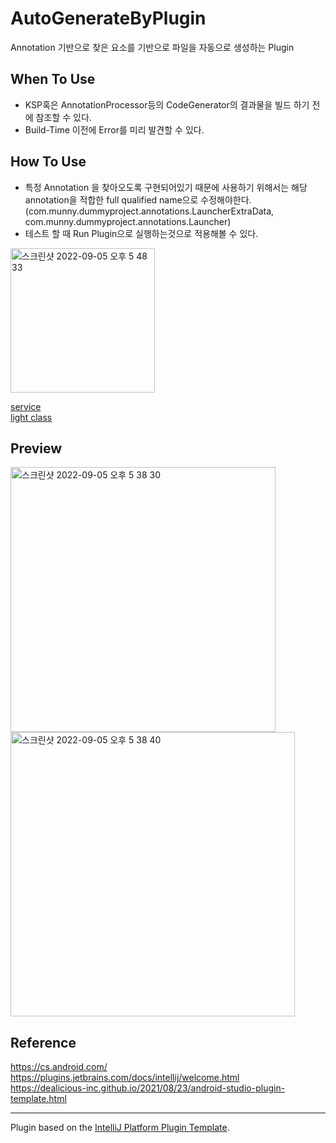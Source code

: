 # AutoGenerateByPlugin

Annotation 기반으로 찾은 요소를 기반으로 파일을 자동으로 생성하는 Plugin<br>

## When To Use
- KSP혹은 AnnotationProcessor등의 CodeGenerator의 결과물을 빌드 하기 전에 참조할 수 있다.<br>
- Build-Time 이전에 Error를 미리 발견할 수 있다.<br>

## How To Use
- 특정 Annotation 을 찾아오도록 구현되어있기 때문에 사용하기 위해서는 해당 annotation을 적합한 full qualified name으로 수정해야한다.<br>
(com.munny.dummyproject.annotations.LauncherExtraData, com.munny.dummyproject.annotations.Launcher)<br>
- 테스트 할 때 Run Plugin으로 실행하는것으로 적용해볼 수 있다.<br>
<img width="231" alt="스크린샷 2022-09-05 오후 5 48 33" src="https://user-images.githubusercontent.com/37904970/188408505-8b29f6af-37c0-457e-b1d3-6a47c36600af.png">


[service](https://github.com/sodp5/AutoGenerateByPlugin/blob/main/src/main/kotlin/com/github/sodp5/intellijpluginsample/services/LauncherProjectService.kt)<br>
[light class](https://github.com/sodp5/AutoGenerateByPlugin/blob/main/src/main/kotlin/com/github/sodp5/intellijpluginsample/psi/LightLauncherClass.kt)<br>

## Preview
<img width="424" alt="스크린샷 2022-09-05 오후 5 38 30" src="https://user-images.githubusercontent.com/37904970/188406546-4b604808-ce0a-4bd8-9262-07d1e27176de.png">

<img width="455" alt="스크린샷 2022-09-05 오후 5 38 40" src="https://user-images.githubusercontent.com/37904970/188406553-0cf30f39-7528-43dc-a81e-b486d036cb7a.png">

## Reference
https://cs.android.com/<br>
https://plugins.jetbrains.com/docs/intellij/welcome.html<br>
https://dealicious-inc.github.io/2021/08/23/android-studio-plugin-template.html<br>

---
Plugin based on the [IntelliJ Platform Plugin Template][template].

[template]: https://github.com/JetBrains/intellij-platform-plugin-template
